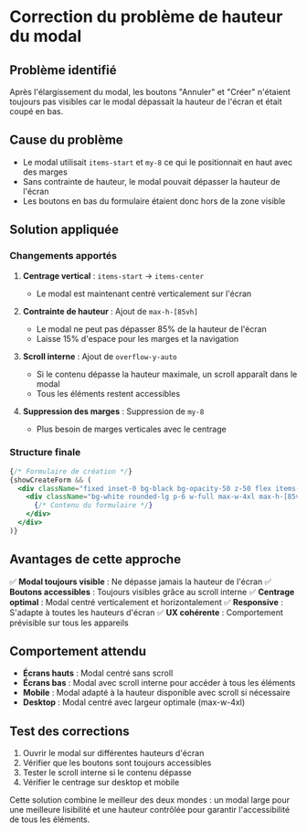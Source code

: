 # Correction du problème de hauteur du modal

## Problème identifié
Après l'élargissement du modal, les boutons "Annuler" et "Créer" n'étaient toujours pas visibles car le modal dépassait la hauteur de l'écran et était coupé en bas.

## Cause du problème
- Le modal utilisait `items-start` et `my-8` ce qui le positionnait en haut avec des marges
- Sans contrainte de hauteur, le modal pouvait dépasser la hauteur de l'écran
- Les boutons en bas du formulaire étaient donc hors de la zone visible

## Solution appliquée

### Changements apportés

1. **Centrage vertical** : `items-start` → `items-center`
   - Le modal est maintenant centré verticalement sur l'écran

2. **Contrainte de hauteur** : Ajout de `max-h-[85vh]`
   - Le modal ne peut pas dépasser 85% de la hauteur de l'écran
   - Laisse 15% d'espace pour les marges et la navigation

3. **Scroll interne** : Ajout de `overflow-y-auto`
   - Si le contenu dépasse la hauteur maximale, un scroll apparaît dans le modal
   - Tous les éléments restent accessibles

4. **Suppression des marges** : Suppression de `my-8`
   - Plus besoin de marges verticales avec le centrage

### Structure finale

```jsx
{/* Formulaire de création */}
{showCreateForm && (
  <div className="fixed inset-0 bg-black bg-opacity-50 z-50 flex items-center justify-center p-4 overflow-y-auto">
    <div className="bg-white rounded-lg p-6 w-full max-w-4xl max-h-[85vh] overflow-y-auto shadow-xl border border-gray-200">
      {/* Contenu du formulaire */}
    </div>
  </div>
)}
```

## Avantages de cette approche

✅ **Modal toujours visible** : Ne dépasse jamais la hauteur de l'écran
✅ **Boutons accessibles** : Toujours visibles grâce au scroll interne
✅ **Centrage optimal** : Modal centré verticalement et horizontalement
✅ **Responsive** : S'adapte à toutes les hauteurs d'écran
✅ **UX cohérente** : Comportement prévisible sur tous les appareils

## Comportement attendu

- **Écrans hauts** : Modal centré sans scroll
- **Écrans bas** : Modal avec scroll interne pour accéder à tous les éléments
- **Mobile** : Modal adapté à la hauteur disponible avec scroll si nécessaire
- **Desktop** : Modal centré avec largeur optimale (max-w-4xl)

## Test des corrections

1. Ouvrir le modal sur différentes hauteurs d'écran
2. Vérifier que les boutons sont toujours accessibles
3. Tester le scroll interne si le contenu dépasse
4. Vérifier le centrage sur desktop et mobile

Cette solution combine le meilleur des deux mondes : un modal large pour une meilleure lisibilité et une hauteur contrôlée pour garantir l'accessibilité de tous les éléments.